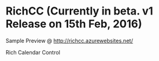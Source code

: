 # RichCC (Currently in beta. v1 Release on 15th Feb, 2016)

Sample Preview @ <a href="http://richcc.azurewebsites.net/">http://richcc.azurewebsites.net/</a>

Rich Calendar Control
